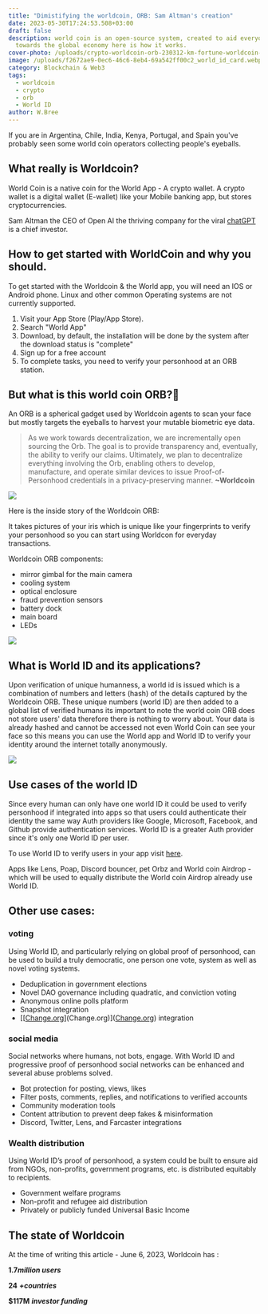 ```yaml
---
title: "Dimistifying the worldcoin, ORB: Sam Altman's creation"
date: 2023-05-30T17:24:53.508+03:00
draft: false
description: world coin is an open-source system, created to aid everyone
  towards the global economy here is how it works.
cover-photo: /uploads/crypto-worldcoin-orb-230312-km-fortune-worldcoin-5537.webp
image: /uploads/f2672ae9-0ec6-46c6-8eb4-69a542ff00c2_world_id_card.webp
category: Blockchain & Web3
tags:
  - worldcoin
  - crypto
  - orb
  - World ID
author: W.Bree
---
```

If you are in Argentina, Chile, India, Kenya, Portugal, and Spain you've probably seen some world coin operators collecting people's eyeballs.

## What really is Worldcoin?

World Coin is a native coin for the World App - A crypto wallet. A crypto wallet is a digital wallet (E-wallet) like your Mobile banking app, but stores cryptocurrencies.

Sam Altman the CEO of Open AI the thriving company for the viral [chatGPT](https://www.bunnieabc.com/post/what-is-chat-gpt-and-why-you-need-it/) is a chief investor.

## How to get started with WorldCoin and why you should.

To get started with the Worldcoin & the World app, you will need an IOS or Android phone. Linux and other common Operating systems are not currently supported.

1. Visit your App Store (Play/App Store).
1. Search "World App"
1. Download, by default, the installation will be done by the system after the download status is "complete"
1. Sign up for a free account
1. To complete tasks, you need to verify your personhood at an ORB station.

## But what is this world coin ORB?🤔

An ORB is a spherical gadget used by Worldcoin agents to scan your face but mostly targets the eyeballs to harvest your mutable biometric eye data.

> As we work towards decentralization, we are incrementally open sourcing the Orb. The goal is to provide transparency and, eventually, the ability to verify our claims. Ultimately, we plan to decentralize everything involving the Orb, enabling others to develop, manufacture, and operate similar devices to issue Proof-of-Personhood credentials in a privacy-preserving manner.
> **~Worldcoin**

![](/uploads/overview-orb-min.png)

Here is the inside story of the Worldcoin ORB:

It takes pictures of your iris which is unique like your fingerprints to verify your personhood so you can start using Worldcon for everyday transactions.

Worldcoin ORB components:

- mirror gimbal for the main camera
- cooling system
- optical enclosure
- fraud prevention sensors
- battery dock
- main board
- LEDs

![](/uploads/3f406fd4-79f6-4454-9179-6effd251fc23_opening-orb-look-inside-worldcoin-biometric-imaging-device-2.webp)

## What is World ID  and its applications?

Upon verification of unique humanness, a world id is issued which is a combination of numbers and letters (hash) of the details captured by the Worldcoin ORB. These unique numbers (world ID) are then added to a global list of verified humans its important to note the world coin ORB does not store users' data therefore there is nothing to worry about. Your data is already hashed and cannot be accessed not even World Coin can see your face so this means you can use the World app and World ID to verify your identity around the internet totally anonymously.

![](/uploads/f2672ae9-0ec6-46c6-8eb4-69a542ff00c2_world_id_card.webp)

## Use cases of the world ID

Since every human can only have one world ID it could be used to verify personhood if integrated into apps so that users could authenticate their identity the same way Auth providers like Google, Microsoft, Facebook, and Github provide authentication services. World ID is a greater Auth provider since it's only one World ID per user.

To use World ID to verify users in your app visit [here](https://docs.worldcoin.org/apps).

Apps like Lens, Poap, Discord bouncer, pet Orbz and World coin Airdrop -which will be used to equally distribute the World coin Airdrop already use World ID.

## Other use cases:

### voting

Using World ID, and particularly relying on global proof of personhood, can be used to build a truly democratic, one person one vote, system as well as novel voting systems.

- Deduplication in government elections
- Novel DAO governance including quadratic, and conviction voting
- Anonymous online polls platform
- Snapshot integration
- [[[Change.org](Change.org)](Change.org)]([Change.org](Change.org)) integration

### social media

Social networks where humans, not bots, engage. With World ID and progressive proof of personhood social networks can be enhanced and several abuse problems solved.

- Bot protection for posting, views, likes
- Filter posts, comments, replies, and notifications to verified accounts
- Community moderation tools
- Content attribution to prevent deep fakes & misinformation
- Discord, Twitter, Lens, and Farcaster integrations

### Wealth distribution

Using World ID’s proof of personhood, a system could be built to ensure aid from NGOs, non-profits, government programs, etc. is distributed equitably to recipients.

- Government welfare programs
- Non-profit and refugee aid distribution
- Privately or publicly funded Universal Basic Income

## The state of Worldcoin

At the time of writing this article - June 6, 2023, Worldcoin has :

**1.7*****million users***

**24** ***+countries***

**$117M** ***investor funding***
